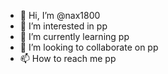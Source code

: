 - 👋 Hi, I’m @nax1800
- 👀 I’m interested in pp
- 🌱 I’m currently learning pp
- 💞️ I’m looking to collaborate on pp
- 📫 How to reach me pp

<!---
nax1800/nax1800 is a ✨ special ✨ repository because its `README.md` (this file) appears on your GitHub profile.
You can click the Preview link to take a look at your changes.
--->
